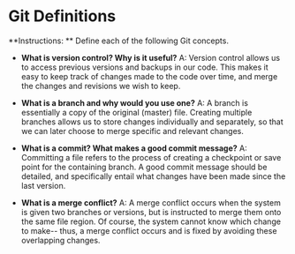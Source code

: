 # Git Definitions

**Instructions: ** Define each of the following Git concepts.

* **What is version control?  Why is it useful?** A: Version control allows us to access previous versions and backups in our code. This makes it easy to keep track of changes made to the code over time, and merge the changes and revisions we wish to keep.

* **What is a branch and why would you use one?** A: A branch is essentially a copy of the original (master) file. Creating multiple branches allows us to store changes individually and separately, so that we can later choose to merge specific and relevant changes.

* **What is a commit? What makes a good commit message?** A: Committing a file refers to the process of creating a checkpoint or save point for the containing branch. A good commit message should be detailed, and specifically entail what changes have been made since the last version.

* **What is a merge conflict?** A: A merge conflict occurs when the system is given two branches or versions, but is instructed to merge them onto the same file region. Of course, the system cannot know which change to make-- thus, a merge conflict occurs and is fixed by avoiding these overlapping changes.